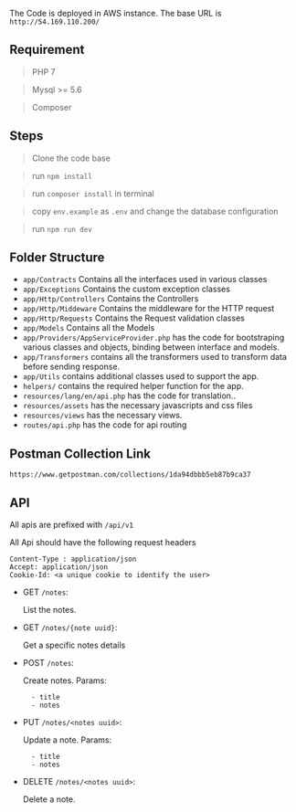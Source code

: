 The Code is deployed in AWS instance. The base URL is `http://54.169.110.200/`

## Requirement

> PHP 7

> Mysql >= 5.6

> Composer

## Steps

> Clone the code base

> run `npm install`

> run `composer install` in terminal

> copy `env.example` as `.env` and change the database configuration

> run `npm run dev`

## Folder Structure
- `app/Contracts` Contains all the interfaces used in various classes
- `app/Exceptions` Contains the custom exception classes
- `app/Http/Controllers` Contains the Controllers
- `app/Http/Middeware` Contains the middleware for the HTTP request
- `app/Http/Requests` Contains the Request validation classes
- `app/Models` Contains all the Models
- `app/Providers/AppServiceProvider.php` has the code for bootstraping various classes and objects, 
binding between interface and models.
- `app/Transformers` contains all the transformers used to transform data before sending response.
- `app/Utils` contains additional classes used to support the app.
- `helpers/` contains the required helper function for the app.
- `resources/lang/en/api.php` has the code for translation..
- `resources/assets` has the necessary javascripts and css files
- `resources/views` has the necessary views.
- `routes/api.php` has the code for api routing

## Postman Collection Link
    https://www.getpostman.com/collections/1da94dbbb5eb87b9ca37

## API

All apis are prefixed with `/api/v1`

All Api should have the following request headers

    Content-Type : application/json
    Accept: application/json
    Cookie-Id: <a unique cookie to identify the user>

- GET `/notes`:
    
    List the notes.

- GET `/notes/{note uuid}`:
    
    Get a specific notes details

- POST `/notes`:
    
    Create notes. Params:
        
        - title
        - notes

- PUT `/notes/<notes uuid>`:
    
    Update a note. Params:
        
        - title
        - notes

- DELETE `/notes/<notes uuid>`:

    Delete a note.
